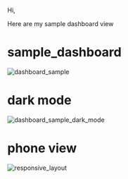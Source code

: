 Hi,

Here are my sample dashboard view 

# sample_dashboard
![dashboard_sample](https://github.com/user-attachments/assets/a683f02e-3911-4590-8fd4-4f824a012e81)

# dark mode
![dashboard_sample_dark_mode](https://github.com/user-attachments/assets/1ed2df0b-2cd2-433a-8bbe-813d4085a1ba)

# phone view
![responsive_layout](https://github.com/user-attachments/assets/3838a7e1-d9cd-45c1-a64a-29e9fe926425)
